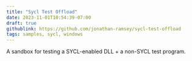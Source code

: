 ```yaml
---
title: "Sycl Test Offload"
date: 2023-11-01T10:54:39-07:00
draft: true
githublink: https://github.com/jonathan-ramsey/sycl-test-offload
tags: samples, sycl, windows
---
```


A sandbox for testing a SYCL-enabled DLL + a non-SYCL test program.
